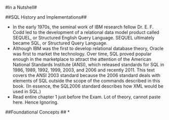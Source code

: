 #In a Nutshell#

##SQL History and Implementations##
* In the early 1970s, the seminal work of IBM research fellow Dr. E. F. Codd led to the development of a relational data model product called SEQUEL, or Structured English Query Language. SEQUEL ultimately became SQL, or Structured Query Language.
* Although IBM was the first to develop relational database theory, Oracle was first to market the technology. Over time, SQL proved popular enough in the marketplace to attract the attention of the American National Standards Institute (ANSI), which released standards for SQL in 1986, 1989, 1992, 1999, 2003, and 2006 and recently 2011. This text covers the ANSI 2003 standard because the 2006 standard deals with elements of SQL outside the scope of the commands described in this book. (In essence, the SQL2006 standard describes how XML would be used in SQL.)
* Read entire chapter 1 just before the Exam. Lot of theory, cannot paste here. Hence Ignoring.

##Foundational Concepts ##
* 
